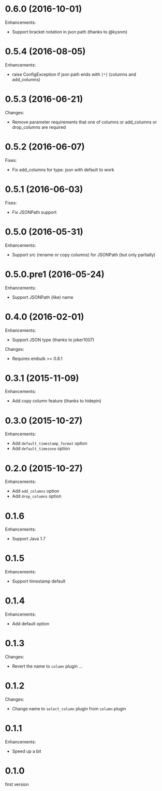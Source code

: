 # 0.6.0 (2016-10-01)

Enhancements: 

* Support bracket notation in json path (thanks to @kysnm)

# 0.5.4 (2016-08-05)

Enhancements: 

* raise ConfigException if json path ends with `[*]` (columns and add_columns)

# 0.5.3 (2016-06-21)

Changes:

* Remove parameter requirements that one of columns or add_columns or drop_columns are required

# 0.5.2 (2016-06-07)

Fixes:

* Fix add_columns for type: json with default to work

# 0.5.1 (2016-06-03)

Fixes:

* Fix JSONPath support

# 0.5.0 (2016-05-31)

Enhancements:

* Support src (rename or copy columns) for JSONPath (but only partially)

# 0.5.0.pre1 (2016-05-24)

Enhancements:

* Support JSONPath (like) name

# 0.4.0 (2016-02-01)

Enhancements:

* Support JSON type (thanks to joker1007)

Changes:

* Requires embulk >= 0.8.1

# 0.3.1 (2015-11-09)

Enhancements:

* Add copy column feature (thanks to hidepin)

# 0.3.0 (2015-10-27)

Enhancements:

* Add `default_timestamp_format` option
* Add `default_timezone` option

# 0.2.0 (2015-10-27)

Enhancements:

* Add `add_columns` option
* Add `drop_columns` option

# 0.1.6

Enhancements:

* Support Java 1.7

# 0.1.5

Enhancements:

* Support timestamp default

# 0.1.4

Enhancements:

* Add default option

# 0.1.3

Changes:

* Revert the name to `column` plugin ...

# 0.1.2

Changes:

* Change name to `select_column` plugin from `column` plugin

# 0.1.1

Enhancements:

* Speed up a bit

# 0.1.0

first version

